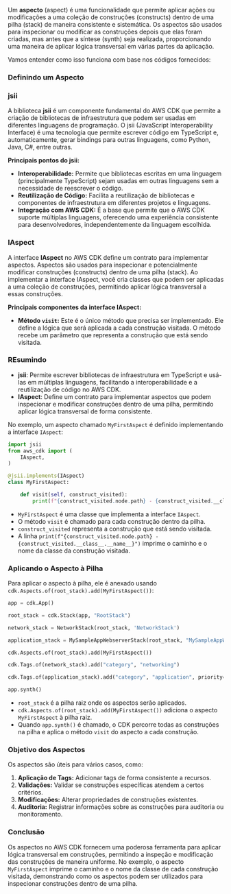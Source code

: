 Um **aspecto** (aspect) é uma funcionalidade que permite aplicar ações ou modificações a uma coleção de construções (constructs) dentro de uma pilha (stack) de maneira consistente e sistemática. Os aspectos são usados para inspecionar ou modificar as construções depois que elas foram criadas, mas antes que a síntese (synth) seja realizada, proporcionando uma maneira de aplicar lógica transversal em várias partes da aplicação.

Vamos entender como isso funciona com base nos códigos fornecidos:

### Definindo um Aspecto

### jsii

A biblioteca **jsii** é um componente fundamental do AWS CDK que permite a criação de bibliotecas de infraestrutura que podem ser usadas em diferentes linguagens de programação. O jsii (JavaScript Interoperability Interface) é uma tecnologia que permite escrever código em TypeScript e, automaticamente, gerar bindings para outras linguagens, como Python, Java, C#, entre outras.

**Principais pontos do jsii:**

- **Interoperabilidade:** Permite que bibliotecas escritas em uma linguagem (principalmente TypeScript) sejam usadas em outras linguagens sem a necessidade de reescrever o código.
- **Reutilização de Código:** Facilita a reutilização de bibliotecas e componentes de infraestrutura em diferentes projetos e linguagens.
- **Integração com AWS CDK:** É a base que permite que o AWS CDK suporte múltiplas linguagens, oferecendo uma experiência consistente para desenvolvedores, independentemente da linguagem escolhida.

### IAspect

A interface **IAspect** no AWS CDK define um contrato para implementar aspectos. Aspectos são usados para inspecionar e potencialmente modificar construções (constructs) dentro de uma pilha (stack). Ao implementar a interface IAspect, você cria classes que podem ser aplicadas a uma coleção de construções, permitindo aplicar lógica transversal a essas construções.

**Principais componentes da interface IAspect:**

- **Método `visit`:** Este é o único método que precisa ser implementado. Ele define a lógica que será aplicada a cada construção visitada. O método recebe um parâmetro que representa a construção que está sendo visitada.

### REsumindo

- **jsii**: Permite escrever bibliotecas de infraestrutura em TypeScript e usá-las em múltiplas linguagens, facilitando a interoperabilidade e a reutilização de código no AWS CDK.
- **IAspect**: Define um contrato para implementar aspectos que podem inspecionar e modificar construções dentro de uma pilha, permitindo aplicar lógica transversal de forma consistente.

No exemplo, um aspecto chamado `MyFirstAspect` é definido implementando a interface `IAspect`:

```python
import jsii
from aws_cdk import (
    IAspect,
)

@jsii.implements(IAspect)
class MyFirstAspect:

    def visit(self, construct_visited):
        print(f"{construct_visited.node.path} - {construct_visited.__class__.__name__}")
```

- `MyFirstAspect` é uma classe que implementa a interface `IAspect`.
- O método `visit` é chamado para cada construção dentro da pilha.
- `construct_visited` representa a construção que está sendo visitada.
- A linha `print(f"{construct_visited.node.path} - {construct_visited.__class__.__name__}")` imprime o caminho e o nome da classe da construção visitada.

### Aplicando o Aspecto à Pilha

Para aplicar o aspecto à pilha, ele é anexado usando `cdk.Aspects.of(root_stack).add(MyFirstAspect())`:

```python
app = cdk.App()

root_stack = cdk.Stack(app, "RootStack")

network_stack = NetworkStack(root_stack, 'NetworkStack')

application_stack = MySampleAppWebserverStack(root_stack, "MySampleAppWebserverStack", my_vpc=network_stack.vpc)

cdk.Aspects.of(root_stack).add(MyFirstAspect())

cdk.Tags.of(network_stack).add("category", "networking")

cdk.Tags.of(application_stack).add("category", "application", priority=200)

app.synth()
```

- `root_stack` é a pilha raiz onde os aspectos serão aplicados.
- `cdk.Aspects.of(root_stack).add(MyFirstAspect())` adiciona o aspecto `MyFirstAspect` à pilha raiz.
- Quando `app.synth()` é chamado, o CDK percorre todas as construções na pilha e aplica o método `visit` do aspecto a cada construção.

### Objetivo dos Aspectos

Os aspectos são úteis para vários casos, como:

1. **Aplicação de Tags:** Adicionar tags de forma consistente a recursos.
2. **Validações:** Validar se construções específicas atendem a certos critérios.
3. **Modificações:** Alterar propriedades de construções existentes.
4. **Auditoria:** Registrar informações sobre as construções para auditoria ou monitoramento.

### Conclusão

Os aspectos no AWS CDK fornecem uma poderosa ferramenta para aplicar lógica transversal em construções, permitindo a inspeção e modificação das construções de maneira uniforme. No exemplo, o aspecto `MyFirstAspect` imprime o caminho e o nome da classe de cada construção visitada, demonstrando como os aspectos podem ser utilizados para inspecionar construções dentro de uma pilha.
